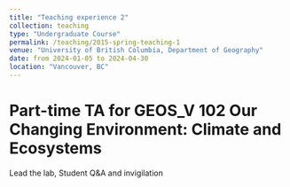 ```yaml
---
title: "Teaching experience 2"
collection: teaching
type: "Undergraduate Course"
permalink: /teaching/2015-spring-teaching-1
venue: "University of British Columbia, Department of Geography"
date: from 2024-01-05 to 2024-04-30
location: "Vancouver, BC"
---
```

Part-time TA for GEOS_V 102 Our Changing Environment: Climate and Ecosystems
======

Lead the lab, Student Q&A and invigilation



